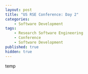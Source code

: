 ```yaml
---
layout: post
title: "US RSE Conference: Day 2"
categories:
    - Software Development
tags:
    - Research Software Engineering
    - Conference
    - Software Development
published: true
hidden: true
---
```


temp